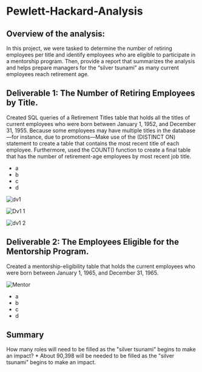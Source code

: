 # Pewlett-Hackard-Analysis

## Overview of the analysis:

In this project, we were tasked to determine the number of retiring employees per title and identify employees who are eligible to participate in a mentorship program. Then, provide a report that summarizes the analysis and helps prepare managers for the “silver tsunami” as many current employees reach retirement age.


## Deliverable 1: The Number of Retiring Employees by Title.

Created SQL queries of a  Retirement Titles table that holds all the titles of current employees who were born between January 1, 1952, and December 31, 1955. Because some employees may have multiple titles in the database—for instance, due to promotions—Make use of the (DISTINCT ON) statement to create a table that contains the most recent title of each employee. Furthermore, used the COUNT() function to create a final table that has the number of retirement-age employees by most recent job title.

* a
* b
* c
* d

![dv1](https://user-images.githubusercontent.com/58860105/135766544-b838edc6-869c-43eb-a9b0-bc116b7fca27.PNG)

![Dv1 1](https://user-images.githubusercontent.com/58860105/135766622-798c52b2-8c15-46e6-ae20-95064b7b67ec.PNG)

![dv1 2](https://user-images.githubusercontent.com/58860105/135766691-ff7284c1-f930-4dfa-8ff1-f0fadeca7462.PNG)



## Deliverable 2: The Employees Eligible for the Mentorship Program.
Created a mentorship-eligibility table that holds the current employees who were born between January 1, 1965, and December 31, 1965.

![Mentor](https://user-images.githubusercontent.com/58860105/135766659-0e041473-438f-49b1-8161-3a152b5fc614.PNG)

* a
* b
* c
* d


## Summary
How many roles will need to be filled as the "silver tsunami" begins to make an impact?
		* About 90,398 will be needed to be filled as the  "silver tsunami"  begins to make an impact.
